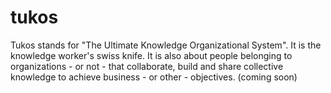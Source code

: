 # tukos
Tukos stands for "The Ultimate Knowledge Organizational System". It is the knowledge worker's swiss knife. It is also about people belonging
to organizations - or not - that collaborate, build and share collective knowledge to achieve business - or other - objectives.
(coming soon)

